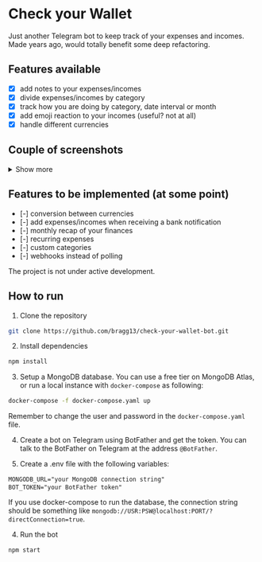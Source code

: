 # Check your Wallet

Just another Telegram bot to keep track of your expenses and incomes.
Made years ago, would totally benefit some deep refactoring.

## Features available

- [x] add notes to your expenses/incomes
- [x] divide expenses/incomes by category
- [x] track how you are doing by category, date interval or month
- [x] add emoji reaction to your incomes (useful? not at all)
- [x] handle different currencies

## Couple of screenshots

<details>
<summary>Show more</summary>

![](https://github.com/bragg13/check-your-wallet-bot/blob/master/screenshots/screenshot2.png)

![](https://github.com/bragg13/check-your-wallet-bot/blob/master/screenshots/screenshot1.png)

![](https://github.com/bragg13/check-your-wallet-bot/blob/master/screenshots/screenshot4.png)

![](https://github.com/bragg13/check-your-wallet-bot/blob/master/screenshots/screenshot3.png)

</details>

## Features to be implemented (at some point)

- [-] conversion between currencies
- [-] add expenses/incomes when receiving a bank notification
- [-] monthly recap of your finances
- [-] recurring expenses
- [-] custom categories
- [-] webhooks instead of polling

The project is not under active development.

## How to run

1. Clone the repository

```bash
git clone https://github.com/bragg13/check-your-wallet-bot.git
```

2. Install dependencies

```bash
npm install
```

3. Setup a MongoDB database. You can use a free tier on MongoDB Atlas, or run a local instance with `docker-compose` as following:

```bash
docker-compose -f docker-compose.yaml up
```

Remember to change the user and password in the `docker-compose.yaml` file.

4. Create a bot on Telegram using BotFather and get the token. You can talk to the BotFather on Telegram at the address `@BotFather`.

5. Create a .env file with the following variables:

```
MONGODB_URL="your MongoDB connection string"
BOT_TOKEN="your BotFather token"
```

If you use docker-compose to run the database, the connection string should be something like `mongodb://USR:PSW@localhost:PORT/?directConnection=true`.

4. Run the bot

```bash
npm start
```
